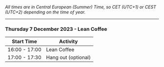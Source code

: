 <!--
.. title: Schedule
.. slug: schedule-leancoffee
.. date: 2023-10-09
.. tags: 
.. category: 
.. link: 
.. description: Friends of Good Software (FroGS) lean coffee schedule 4pm CEST 7 December 2023
.. type: text
-->

*All times are in Central European (Summer) Time, so CET (UTC+1) or CEST (UTC+2) depending on the time of year.*

---

### Thursday 7 December 2023 - Lean Coffee


<table class="table table-sm" style="max-width:600px">
  <thead class="thead-light">
    <tr>
      <th scope="col">Start Time</th>
      <th scope="col">Activity</th>
    </tr>
  </thead>
  <tbody>
    <tr class="sched-purple">
      <td>16:00 - 17:00</td>
      <td>Lean Coffee</td>
    </tr>
    <tr class="sched-green">
      <td>17:00 - 17:30</td>
      <td>Hang out (optional)</td>
    </tr>
  </tbody>
</table>

